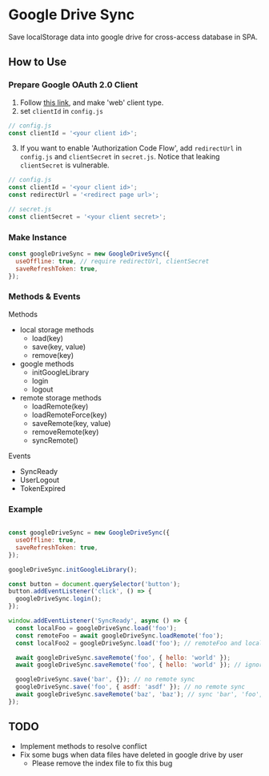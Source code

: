 # Google Drive Sync

Save localStorage data into google drive for cross-access database in SPA.

## How to Use

### Prepare Google OAuth 2.0 Client

1. Follow [this link](https://developers.google.com/identity/protocols/oauth2#1.-obtain-oauth-2.0-credentials-from-the-dynamic_data.setvar.console_name-.), and make 'web' client type.
2. set `clientId` in `config.js`

```js
// config.js
const clientId = '<your client id>';
```

3. If you want to enable 'Authorization Code Flow', add `redirectUrl` in `config.js` and `clientSecret` in `secret.js`. Notice that leaking `clientSecret` is vulnerable.

```js
// config.js
const clientId = '<your client id>';
const redirectUrl = '<redirect page url>';
```

```js
// secret.js
const clientSecret = '<your client secret>';
```

### Make Instance

```js
const googleDriveSync = new GoogleDriveSync({
  useOffline: true, // require redirectUrl, clientSecret
  saveRefreshToken: true,
});
```

### Methods & Events

Methods

* local storage methods
  * load(key)
  * save(key, value)
  * remove(key)
* google methods
  * initGoogleLibrary
  * login
  * logout
* remote storage methods
  * loadRemote(key)
  * loadRemoteForce(key)
  * saveRemote(key, value)
  * removeRemote(key)
  * syncRemote()

Events

* SyncReady
* UserLogout
* TokenExpired

### Example

```js

const googleDriveSync = new GoogleDriveSync({
  useOffline: true,
  saveRefreshToken: true,
});

googleDriveSync.initGoogleLibrary();

const button = document.querySelector('button');
button.addEventListener('click', () => {
  googleDriveSync.login();
});

window.addEventListener('SyncReady', async () => {
  const localFoo = googleDriveSync.load('foo');
  const remoteFoo = await googleDriveSync.loadRemote('foo');
  const localFoo2 = googleDriveSync.load('foo'); // remoteFoo and localFoo2 are same

  await googleDriveSync.saveRemote('foo', { hello: 'world' });
  await googleDriveSync.saveRemote('foo', { hello: 'world' }); // ignored

  googleDriveSync.save('bar', {}); // no remote sync
  googleDriveSync.save('foo', { asdf: 'asdf' }); // no remote sync
  await googleDriveSync.saveRemote('baz', 'baz'); // sync 'bar', 'foo', 'baz' at this time
});
```

## TODO

* Implement methods to resolve conflict
* Fix some bugs when data files have deleted in google drive by user
  * Please remove the index file to fix this bug

